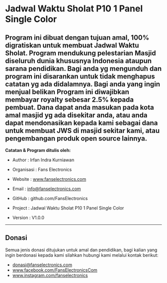 # Jadwal Waktu Sholat P10 1 Panel Single Color
Program ini dibuat dengan tujuan amal, 100% digratiskan untuk membuat Jadwal Waktu Sholat. Program mendukung pelestarian Masjid diseluruh dunia khususnya Indonesia ataupun sarana pendidikan. Bagi anda yg mengunduh dan program ini disarankan untuk tidak menghapus catatan yg ada didalamnya. Bagi anda yang ingin menjual belikan Program ini diwajibkan membayar royalty sebesar 2.5% kepada pembuat. Dana dapat anda masukan pada kota amal masjid yg ada disekitar anda, atau anda dapat mendonasikan kepada kami sebagai dana untuk membuat JWS di masjid sekitar kami, atau pengembangan produk open source lainnya.
---
**Catatan & Program ditulis oleh:**
- Author      : Irfan Indra Kurniawan
- Organisasi  : Fans Electronics
- Website     : www.fanselectronics.com
- Email       : info@fanselectronics.com
- GitHub      : github.com/FansElectronics

- Project     : Jadwal Waktu Sholat P10 1 Panel Single Color
- Version     : V1.0.0
---
## Donasi
Semua jenis donasi ditujukan untuk amal dan pendidikan, bagi kalian yang ingin berdonasi kepada kami silahkan hubungi kami melalui kontak berikut:
- donasi@fanselectronics.com
- www.facebook.com/FansElectronicsCom
- www.instagram.com/fanselectronics
